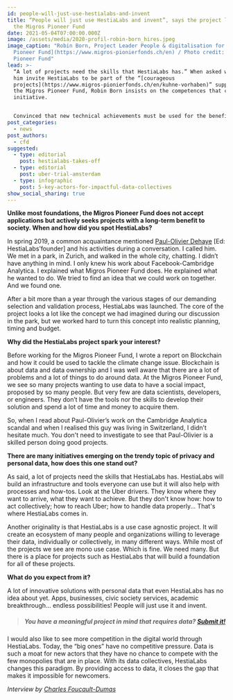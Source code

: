 ```yaml
---
id: people-will-just-use-hestialabs-and-invent
title: “People will just use HestiaLabs and invent”, says the project leader for
  the Migros Pioneer Fund
date: 2021-05-04T07:00:00.000Z
image: /assets/media/2020-profil-robin-born_hires.jpeg
image_caption: "Robin Born, Project Leader People & digitalisation for [Migros
  Pioneer Fund](https://www.migros-pionierfonds.ch/en) / Photo credit: Migros
  Pioneer Fund"
lead: >-
  “A lot of projects need the skills that HestiaLabs has.” When asked what made
  him invite HestiaLabs to be part of the “[courageous
  projects](https://www.migros-pionierfonds.ch/en/kuhne-vorhaben)” supported by
  the Migros Pioneer Fund, Robin Born insists on the competences that carry the
  initiative.


  Convinced that new technical achievements must be used for the benefit of society, the head of the People & digitalization programme of the development fund counts on Hestialabs to bring out data-based innovations. He also sees in HestiaLabs the possibility of a healthier and more competitive digital world.
post_categories:
  - news
post_authors:
  - cfd
suggested:
  - type: editorial
    post: hestialabs-takes-off
  - type: editorial
    post: uber-trial-amsterdam
  - type: infographic
    post: 5-key-actors-for-impactful-data-collectives
show_social_sharing: true
---
```

**Unlike most foundations, the Migros Pioneer Fund does not accept applications but actively seeks projects with a long-term benefit to society. When and how did you spot HestiaLabs?**

In spring 2019, a common acquaintance mentioned [Paul-Olivier Dehaye](/en/about/) \[Ed: HestiaLabs’founder] and his activities during a conversation. I called him. We met in a park, in Zurich, and walked in the whole city, chatting. I didn’t have anything in mind. I only knew his work about Facebook-Cambridge Analytica. I explained what Migros Pioneer Fund does. He explained what he wanted to do. We tried to find an idea that we could work on together. And we found one.

After a bit more than a year through the various stages of our demanding selection and validation process, HestiaLabs was launched. The core of the project looks a lot like the concept we had imagined during our discussion in the park, but we worked hard to turn this concept into realistic planning, timing and budget.

**Why did the HestiaLabs project spark your interest?**

Before working for the Migros Pioneer Fund, I wrote a report on Blockchain and how it could be used to tackle the climate change issue. Blockchain is about data and data ownership and I was well aware that there are a lot of problems and a lot of things to do around data. At the Migros Pioneer Fund, we see so many projects wanting to use data to have a social impact, proposed by so many people. But very few are data scientists, developers, or engineers. They don’t have the tools nor the skills to develop their solution and spend a lot of time and money to acquire them.

So, when I read about Paul-Olivier’s work on the Cambridge Analytica scandal and when I realised this guy was living in Switzerland, I didn’t hesitate much. You don't need to investigate to see that Paul-Olivier is a skilled person doing good projects.  

**There are many initiatives emerging on the trendy topic of privacy and personal data, how does this one stand out?**

As said, a lot of projects need the skills that HestiaLabs has. HestiaLabs will build an infrastructure and tools everyone can use but it will also help with processes and how-tos. Look at the Uber drivers. They know where they want to arrive, what they want to achieve. But they don't know how: how to act collectively; how to reach Uber; how to handle data properly... That's where HestiaLabs comes in.

Another originality is that HestiaLabs is a use case agnostic project. It will create an ecosystem of many people and organizations willing to leverage their data, individually or collectively, in many different ways. While most of the projects we see are mono use case. Which is fine. We need many. But there is a place for projects such as HestiaLabs that will build a foundation for all of these projects.

**What do you expect from it?**

A lot of innovative solutions with personal data that even HestiaLabs has no idea about yet. Apps, businesses, civic society services, academic breakthrough… endless possibilities! People will just use it and invent.

> ##### You have a meaningful project in mind that requires data? [Submit it!](/en/contact/projects)

I would also like to see more competition in the digital world through HestiaLabs. Today, the “big ones” have no competitive pressure. Data is such a moat for new actors that they have no chance to compete with the few monopolies that are in place. With its data collectives, HestiaLabs changes this paradigm. By providing access to data, it closes the gap that makes it impossible for newcomers.

*Interview by [Charles Foucault-Dumas](/en/blog/author/cfd/)*
